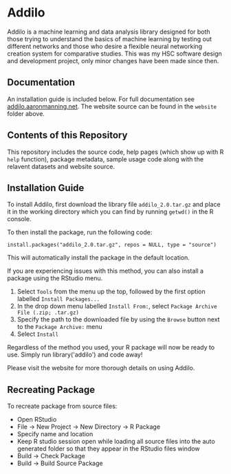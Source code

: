 # Addilo

Addilo is a machine learning and data analysis library designed for both those trying to understand the basics of machine learning by testing out different networks and those who desire a flexible neural networking creation system for comparative studies. This was my HSC software design and development project, only minor changes have been made since then.

## Documentation

An installation guide is included below. For full documentation see [addilo.aaronmanning.net](https://addilo.aaronmanning.net). The website source can be found in the `website` folder above.

## Contents of this Repository

This repository includes the source code, help pages (which show up with R `help` function), package metadata, sample usage code along with the relavent datasets and website source.

## Installation Guide

To install Addilo, first download the library file `addilo_2.0.tar.gz` and place it in the working directory which you can find by running `getwd()` in the R console.

To then install the package, run the following code:

`install.packages("addilo_2.0.tar.gz", repos = NULL, type = "source")`

This will automatically install the package in the default location.

If you are experiencing issues with this method, you can also install a package using the RStudio menu.

1. Select `Tools` from the menu up the top, followed by the first option labelled `Install Packages...`
2. In the drop down menu labelled `Install From:`, select `Package Archive File (.zip; .tar.gz)`
3. Specify the path to the downloaded file by using the `Browse` button next to the `Package Archive:` menu
4. Select `Install`

Regardless of the method you used, your R package will now be ready to use. Simply run library('addilo') and code away!

Please visit the website for more thorough details on using Addilo.

## Recreating Package

To recreate package from source files:

- Open RStudio
- File -> New Project -> New Directory -> R Package
- Specify name and location
- Keep R studio session open while loading all source files into the auto generated folder so that they appear in the RStudio files window
- Build -> Check Package
- Build -> Build Source Package 
